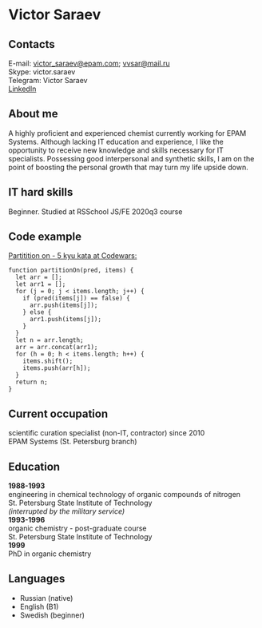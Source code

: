 # Victor Saraev  

## Contacts  
E-mail: victor_saraev@epam.com; vvsar@mail.ru  
Skype: victor.saraev  
Telegram: Victor Saraev  
[LinkedIn](https://www.linkedin.com/in/victor-saraev-2aa72a62/) 

## About me  
A highly proficient and experienced chemist currently working for EPAM Systems. Although lacking IT education and experience, I like the opportunity to receive new knowledge and skills necessary for IT specialists. Possessing good interpersonal and synthetic skills, I am on the point of boosting the personal growth that may turn my life upside down.

## IT hard skills  
Beginner. Studied at RSSchool JS/FE 2020q3 course

## Code example
[Partitition on - 5 kyu kata at Codewars:](https://www.codewars.com/kata/525a037c82bf42b9f800029b)

```
function partitionOn(pred, items) {
  let arr = [];
  let arr1 = [];
  for (j = 0; j < items.length; j++) {
    if (pred(items[j]) == false) {
      arr.push(items[j]);
    } else {
      arr1.push(items[j]);
    }
  }
  let n = arr.length;
  arr = arr.concat(arr1);
  for (h = 0; h < items.length; h++) {
    items.shift();
    items.push(arr[h]);
  }
  return n;
}
```

## Current occupation  
scientific curation specialist (non-IT, contractor) since 2010  
EPAM Systems (St. Petersburg branch)
  
## Education  
**1988-1993**  
engineering in chemical technology of organic compounds of nitrogen  
St. Petersburg State Institute of Technology  
*(interrupted by the military service)*  
**1993-1996**  
organic chemistry - post-graduate course  
St. Petersburg State Institute of Technology  
**1999**  
PhD in organic chemistry

## Languages
- Russian (native)
- English (B1)
- Swedish (beginner)